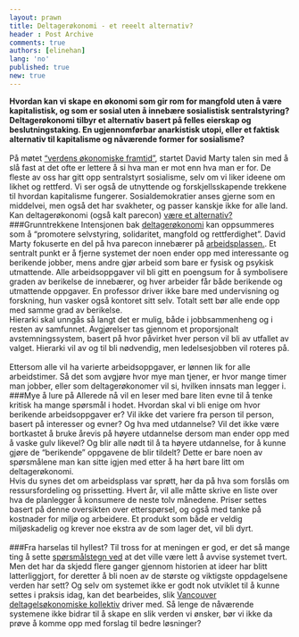 ```yaml
---
layout: prawn
title: Deltagerøkonomi - et reeelt alternativ?
header : Post Archive
comments: true
authors: [elinehan]
lang: 'no'
published: true
new: true
---
```


**Hvordan kan vi skape en økonomi som gir rom for mangfold uten å være kapitalistisk, og som er sosial uten å innebære sosialistisk sentralstyring? Deltagerøkonomi tilbyr et alternativ basert på felles eierskap og beslutningstaking. En ugjennomførbar anarkistisk utopi, eller et faktisk alternativ til kapitalisme og nåværende former for sosialisme?**
<br>
<br>
På møtet [“verdens økonomiske framtid”](http://www.isfit.org/articles/230), startet David Marty talen sin med å slå fast at det ofte er lettere å si hva man er mot enn hva man er for. De fleste av oss har gitt opp sentralstyrt sosialisme, selv om vi liker ideene om likhet og rettferd. Vi ser også de utnyttende og forskjellsskapende trekkene til hvordan kapitalisme fungerer. Sosialdemokratier anses gjerne som en middelvei, men også det har svakheter, og passer kanskje ikke for alle land. Kan deltagerøkonomi (også kalt parecon) [være et alternativ?](http://www.youtube.com/watch?v=Pd60nYW577U)
<br>
###Grunntrekkene
Intensjonen bak [deltagerøkonomi](http://vanparecon.resist.ca/whatisparecon.html) kan oppsummeres som å “promotere selvstyring, solidaritet, mangfold og rettferdighet”. David Marty fokuserte en del på hva parecon innebærer på [arbeidsplassen.](http://vanparecon.resist.ca/whatisparecon.html). Et sentralt punkt er å fjerne systemet der noen ender opp med interessante og berikende jobber, mens andre gjør arbeid som bare er fysisk og psykisk utmattende. Alle arbeidsoppgaver vil bli gitt en poengsum for å symbolisere graden av berikelse de innebærer, og hver arbeider får både berikende og utmattende oppgaver. En professor driver ikke bare med undervisning og forskning, hun vasker også kontoret sitt selv. Totalt sett bør alle ende opp med samme grad av berikelse. 
<br>
Hierarki skal unngås så langt det er mulig, både i jobbsammenheng og i resten av samfunnet. Avgjørelser tas gjennom et proporsjonalt avstemningssystem, basert på hvor påvirket hver person vil bli av utfallet av valget. Hierarki vil av og til bli nødvendig, men ledelsesjobben vil roteres på.  
<br>
Ettersom alle vil ha varierte arbeidsoppgaver, er lønnen lik for alle arbeidstimer. Så det som avgjøre hvor mye man tjener, er hvor mange timer man jobber, eller som deltagerøkonomer vil si, hvilken innsats man legger i. 
<br>
###Mye å lure på
Allerede nå vil en leser med bare liten evne til å tenke kritisk ha mange spørsmål i hodet. Hvordan skal vi bli enige om hvor berikende arbeidsoppgaver er? Vil ikke det variere fra person til person, basert på interesser og evner? Og hva med utdannelse? Vil det 
ikke være bortkastet å bruke årevis på høyere utdannelse dersom man ender opp med å vaske gulv likevel? Og blir alle nødt til å ta høyere utdannelse, for å kunne gjøre de “berikende” oppgavene de blir tildelt? Dette er bare noen av spørsmålene man kan sitte igjen med etter å ha hørt bare litt om deltagerøkonomi. 
<br>
Hvis du synes det om arbeidsplass var sprøtt, hør da på hva som forslås om ressursfordeling og prissetting. Hvert år, vil alle måtte skrive en liste over hva de planlegger å konsumere de neste tolv månedene. Priser settes basert på denne oversikten over etterspørsel, og også med tanke på kostnader for miljø og arbeidere. Et produkt som både er veldig miljøskadelig og krever noe ekstra av de som lager det, vil bli dyrt.  
<br>
###Fra harselas til hyllest?
Til tross for at meningen er god, er det så mange ting å sette [spørsmålstegn ved](http://homepages.luc.edu/~dschwei/parecon.htm) at det ville være lett å avvise systemet tvert. Men det har da skjedd flere ganger gjennom historien at ideer har blitt latterliggjort, for deretter å bli noen av de største og viktigste oppdagelsene verden har sett? Og selv om systemet ikke er godt nok utviklet til å kunne settes i praksis idag, kan det bearbeides, slik [Vancouver deltagelsøkonomiske kollektiv](http://vanparecon.resist.ca/index.html) driver med. Så lenge de nåværende systemene ikke bidrar til å skape en slik verden vi ønsker, bør vi ikke da prøve å komme opp med forslag til bedre løsninger?

